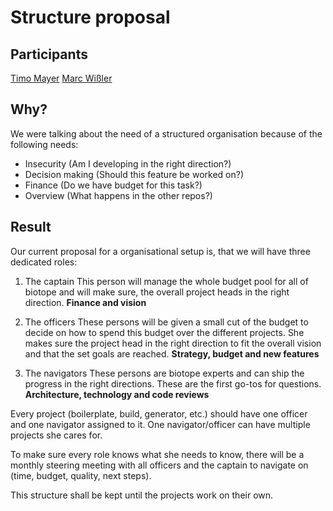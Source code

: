 # Structure proposal
## Participants
[Timo Mayer](https://github.com/timomayer)
[Marc Wißler](https://github.com/SheepFromHeaven)

## Why?
We were talking about the need of a structured organisation because of the following needs:

- Insecurity (Am I developing in the right direction?)
- Decision making (Should this feature be worked on?)
- Finance (Do we have budget for this task?)
- Overview (What happens in the other repos?)

## Result

Our current proposal for a organisational setup is, that we will have three dedicated roles:

1. The captain
This person will manage the whole budget pool for all of biotope and will make sure, the overall project heads in the right direction.
__Finance and vision__

2. The officers
These persons will be given a small cut of the budget to decide on how to spend this budget over the different projects.
She makes sure the project head in the right direction to fit the overall vision and that the set goals are reached.
__Strategy, budget and new features__

3. The navigators
These persons are biotope experts and can ship the progress in the right directions. These are the first go-tos for questions.
__Architecture, technology and code reviews__


Every project (boilerplate, build, generator, etc.) should have one officer and one navigator assigned to it.
One navigator/officer can have multiple projects she cares for.

To make sure every role knows what she needs to know, there will be a monthly steering meeting with all officers and the captain to navigate on (time, budget, quality, next steps).

This structure shall be kept until the projects work on their own.